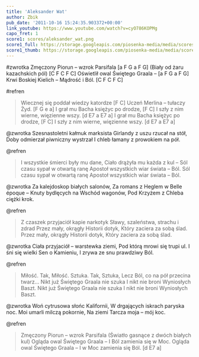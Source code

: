 ```yaml
---
title: 'Aleksander Wat'
author: Zbik
pub_date: '2011-10-16 15:24:35.903372+00:00'
link_youtube: https://www.youtube.com/watch?v=cyO786KOPMg
capo_fret: 1
score1: scores/aleksander_wat.png
score1_full: https://storage.googleapis.com/piosenka-media/media/scores/aleksander_wat.png
score1_thumb: https://storage.googleapis.com/piosenka-media/media/scores/aleksander_wat.png.180x0_q85_upscale.jpg
---
```


#zwrotka
Zmęczony Piorun – wzrok Parsifala [a F G a F G]
(Biały od żaru kazachskich pól) [C F C F C]
Oświetlił owal Świętego Graala – [a F G a F G]
Krwi Boskiej Kielich – Mądrość i Ból. [C F C F C]

#refren
>Wiecznej się poddał wiedzy katordze [F C]
>Uczeń Merlina – tułaczy Żyd. [F G e a]
>I grał mu Bacha księżyc po drodze, [F C]
>I szły z nim wierne, więzienne wszy. [d E7 a E7 a]
>I grał mu Bacha księżyc po drodze, [F C]
>I szły z nim wierne, więzienne wszy. [d E7 a E7 a]

@zwrotka
Szesnastoletni kałmuk marksista
Girlandy z uszu rzucał na stół,
Doby odmierzał piwniczny wystrzał
I chleb łamany z prowokiem na pół.

@refren
>I wszystkie śmierci były mu dane,
>Ciało drążyła mu każda z kul –
>Sól czasu sypał w otwartą ranę
>Apostoł wszystkich wiar świata – Ból.
>Sól czasu sypał w otwartą ranę
>Apostoł wszystkich wiar świata – Ból.

@zwrotka
Za kalejdoskop białych salonów,
Za romans z Heglem w Belle époque –
Knuty bydlęcych na Wschód wagonów,
Pod Krzyżem z Chleba ciężki krok.

@refren
>Z czaszek przyjaciół kapie narkotyk
>Sławy, szaleństwa, strachu i zdrad
>Przez mały, okrągły Historii dotyk,
>Który zaciera za sobą ślad.
>Przez mały, okrągły Historii dotyk,
>Który zaciera za sobą ślad.

@zwrotka
Ciała przyjaciół – warstewka ziemi,
Pod którą mrowi się trupi ul.
I śni się wielki Sen o Kamieniu,
I zrywa ze snu prawdziwy Ból.

@refren
>Miłość. Tak, Miłość. Sztuka. Tak, Sztuka,
>Lecz Ból, co na pół przecina twarz…
>Nikt już Świętego Graala nie szuka
>I nikt nie broni Wyniosłych Baszt.
>Nikt już Świętego Graala nie szuka
>I nikt nie broni Wyniosłych Baszt.

@zwrotka
Woń cytrusowa słońc Kalifornii,
W drgających iskrach paryska noc.
Moi umarli milczą pokornie,
Na ziemi Tarcza moja – mój koc.

@refren
>Zmęczony Piorun – wzrok Parsifala
>(Światło gasnące z dwóch białych kul)
>Ogląda owal Świętego Graala –
>I Ból zamienia się w Moc.
>Ogląda owal Świętego Graala –
>I w Moc zamienia się Ból. [d E7 a]